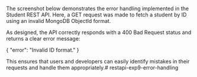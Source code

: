 The screenshot below demonstrates the error handling implemented in the Student REST API. Here, a GET request was made to fetch a student by ID using an invalid MongoDB ObjectId format.

As designed, the API correctly responds with a 400 Bad Request status and returns a clear error message:

{ "error": "Invalid ID format." }

This ensures that users and developers can easily identify mistakes in their requests and handle them appropriately.# restapi-exp9-error-handling
